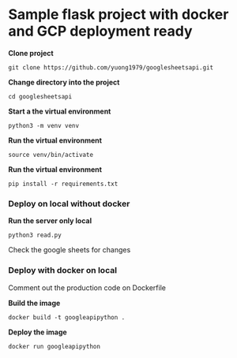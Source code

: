 # Sample flask project with docker and GCP deployment ready 

**Clone project**

`git clone https://github.com/yuong1979/googlesheetsapi.git`

**Change directory into the project**

`cd googlesheetsapi`

**Start a the virtual environment**

`python3 -m venv venv`

**Run the virtual environment**

`source venv/bin/activate`

**Run the virtual environment**

`pip install -r requirements.txt`

### Deploy on local without docker

**Run the server only local**

`python3 read.py`

Check the google sheets for changes


### Deploy with docker on local

Comment out the production code on Dockerfile

**Build the image**

`docker build -t googleapipython .`

**Deploy the image**

`docker run googleapipython`
